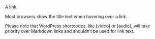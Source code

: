 A [link](http://example.com "Title").

Most browsers show the title text when hovering over a link.

Please note that WordPress shortcodes, like [video] or [audio], will take priority over Markdown links and shouldn’t be used for link text.